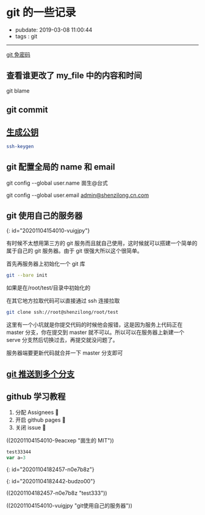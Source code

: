 # git 的一些记录

- pubdate: 2019-03-08 11:00:44
- tags : git

---

[git 免密码](https://todebug.com/Tips/)

## 查看谁更改了 my_file 中的内容和时间

git blame

## git commit

## [生成公钥](https://git-scm.com/book/zh/v1/%E6%9C%8D%E5%8A%A1%E5%99%A8%E4%B8%8A%E7%9A%84-Git-%E7%94%9F%E6%88%90-SSH-%E5%85%AC%E9%92%A5)

```bash
ssh-keygen
```

## git 配置全局的 name 和 email

git config --global user.name 崮生@台式

git config --global user.email admin@shenzilong.cn.com

## git 使用自己的服务器
{: id="20201104154010-vuigjpy"}

有时候不太想用第三方的 git 服务而且就自己使用，这时候就可以搭建一个简单的属于自己的 git 服务器。由于 git 很强大所以这个很简单。

首先再服务器上初始化一个 git 库

```bash
git --bare init
```

如果是在/root/test/目录中初始化的

在其它地方拉取代码可以直接通过 ssh 连接拉取

```bash
git clone ssh://root@shenzilong/root/test
```

这里有一个小坑就是你提交代码的时候他会报错，这是因为服务上代码正在 master 分支，你在提交到 master 就不可以。所以可以在服务器上新建一个 serve 分支然后切换过去，再提交就没问题了。

服务器端要更新代码就合并一下 master 分支即可

## [git 推送到多个分支](https://segmentfault.com/a/1190000011294144)

## github 学习教程

1. 分配 Assignees 💚
2. 开启 github pages 💚
3. 关闭 issue 💚

((20201104154010-9eacxep "崮生的 MIT"))

```ts
test33344
var a=3
```
{: id="20201104182457-n0e7b8z"}

{: id="20201104182442-budzo00"}

((20201104182457-n0e7b8z "test333"))

((20201104154010-vuigjpy "git使用自己的服务器"))
